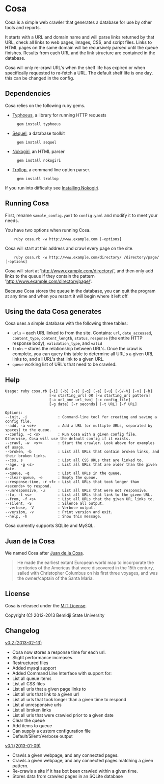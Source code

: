 # Cosa 

Cosa is a simple web crawler that generates a database for use by other tools and reports. 

It starts with a URL and domain name and will parse links returned by that URL, check all links to web pages, images, CSS, and script files. Links to HTML pages on the same domain will be recursively parsed until the queue finishes. Results from each URL and the link structure are contained in the database. 

Cosa will only re-crawl URL's when the shelf life has expired or when specifically requested to re-fetch a URL. The default shelf life is one day, this can be changed in the config.


## Dependencies

Cosa relies on the following ruby gems.

* [Typhoeus](https://github.com/typhoeus/typhoeus), a library for running HTTP requests

        gem install typhoeus

* [Sequel](http://sequel.rubyforge.org/), a database toolkit

        gem install sequel

* [Nokogiri](http://nokogiri.org/), an HTML parser

        gem install nokogiri
        
* [Trollop](http://trollop.rubyforge.org/), a command line option parser.

        gem install trollop

If you run into difficulty see [Installing Nokogiri](http://nokogiri.org/tutorials/installing_nokogiri.html).


## Running Cosa

First, rename `sample_config.yaml` to `config.yaml` and modify it to meet your needs.

You have two options when running Cosa.
        
        ruby cosa.rb -w http://www.example.com [-options]

Cosa will start at this address and crawl every page on the site.

        ruby cosa.rb -w http://www.example.com/directory/ /directory/page/ [-options]
        
Cosa will start at 'http://www.example.com/directory/', and then only add links to the queue if they contain the pattern 'http://www.example.com/directory/page/'.

Because Cosa stores the queue in the database, you can quit the program at any time and when you restart it will begin where it left off.

## Using the data Cosa generates

Cosa uses a simple database with the following three tables:

* `urls` – each URL linked to from the site. Contains: `url`, `date_accessed`, `content_type`, `content_length`, `status`, `response` (the entire HTTP response body), `validation_type`, and `valid`
* `links` – stores the relationship between URL's. Once the crawl is complete, you can query this table to determine all URL's a given URL links to, and all URL's that link to a given URL.
* `queue` working list of URL's that need to be crawled.

## Help

```
Usage: ruby cosa.rb [-i] [-b] [-s] [-q] [-e] [-u] [-S/-V] [-v] [-h]
                    [-w starting_url] OR [-w starting_url pattern]
                    [-a url_one url_two] [-c config_file] 
                    [-g date] [-r seconds] [-t URL] [-f URL]

Options:
--init, -i              : Command-line tool for creating and saving a config file.
--add, -a <s+>          : Add a URL (or multiple URLs, separated by spaces) to the queue.
--config, -c <s>        : Run Cosa with a given config file. Otherwise, Cosa will use the default config if it exists.
--crawl, -w  <s+>       : Start the crawler. Look above for examples of usage.
--broken, -b            : List all URLs that contain broken links, and their broken links.
--css, s                : List all CSS URLs that are linked to.
--age, -g <s>           : List all URLs that are older than the given date.
--queue, -q             : List all URLs in the queue.
--clear-queue, -e       : Empty the queue.
--response-time, -r <f> : List all URLs that took longer than <seconds> to respond.
--unresponsive, -u      : List all URLs that were not responsive.
--to, -t <s>            : List all URLs that link to the given URL.
--from, -f <s>          : List all URLs that the given URL links to.
--silent, -S            : Silence all output.
--verbose, -V           : Verbose output.
--version, -v           : Print version and exit.
--help, -h              : Show this message.
```

Cosa currently supports SQLite and MySQL. 

## Juan de la Cosa

We named Cosa after [Juan de la Cosa](http://en.wikipedia.org/wiki/Juan_de_la_Cosa).

> He made the earliest extant European world map to incorporate the territories of the Americas that were discovered in the 15th century, sailed with Christopher Columbus on his first three voyages, and was the owner/captain of the Santa María.

## License

Cosa is released under the [MIT License](http://opensource.org/licenses/MIT).

Copyright (C) 2012-2013 Bemidji State University

## Changelog

[v0.2 (2013-02-13)](#)
 * Cosa now stores a response time for each url.
 * Slight performance increases.
 * Restructured files
 * Added mysql support
 * Added Command Line Interface with support for:
  * List all queue items 
  * List all CSS files
  * List all urls that a given page links to
  * List all urls that link to a given url
  * List all urls that took longer than a given time to respond
  * List al unresponsive urls
  * List all broken links
  * List all urls that were crawled prior to a given date
  * Clear the queue
  * Add items to queue
  * Can supply a custom configuration file
  * Default/Silent/Verbose output

 

[v0.1 (2013-01-09)](https://github.com/bsuweb/cosa/tree/v0.1)
 * Crawls a given webpage, and any connected pages. 
 * Crawls a given webpage, and any connected pages matching a given pattern.
 * Re-crawls a site if it has bot been crawled within a given time.
 * Stores data from crawled pages in an SQLite database
